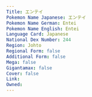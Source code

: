 ```yaml
---
﻿Title: エンテイ
Pokemon Name Japanese: エンテイ
Pokemon Name German: Entei
Pokemon Name English: Entei
Language Card: Japanese
National Dex Number: 244
Region: Johto
Regional Form: false
Additional Form: false
Mega: false
Gigantamax: false
Cover: false
Link: 
Owned: 
---
```

